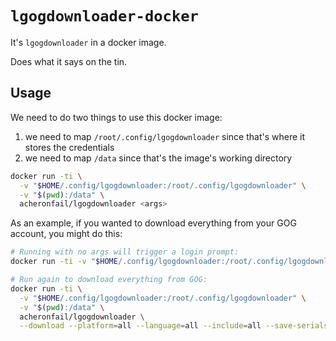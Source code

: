 # `lgogdownloader-docker`

It's `lgogdownloader` in a docker image.

Does what it says on the tin.

## Usage

We need to do two things to use this docker image:

1. we need to map `/root/.config/lgogdownloader` since that's where it stores the credentials
2. we need to map `/data` since that's the image's working directory

```bash
docker run -ti \
  -v "$HOME/.config/lgogdownloader:/root/.config/lgogdownloader" \
  -v "$(pwd):/data" \
  acheronfail/lgogdownloader <args>
```

As an example, if you wanted to download everything from your GOG account, you might do this:

```bash
# Running with no args will trigger a login prompt:
docker run -ti -v "$HOME/.config/lgogdownloader:/root/.config/lgogdownloader" acheronfail/lgogdownloader

# Run again to download everything from GOG:
docker run -ti \
  -v "$HOME/.config/lgogdownloader:/root/.config/lgogdownloader" \
  -v "$(pwd):/data" \
  acheronfail/lgogdownloader \
  --download --platform=all --language=all --include=all --save-serials --save-changelogs
```